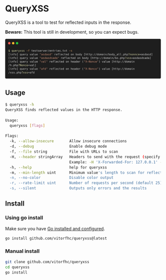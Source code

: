 # QueryXSS

QueryXSS is a tool to test for reflected inputs in the response.

**Beware:** This tool is still in development, so you can expect bugs.

![](docs/img/example.png)

## Usage

```bash
$ queryxss -h                                    
QueryXSS finds reflected values in the HTTP response.

Usage:
  queryxss [flags]

Flags:
  -k, --allow-insecure       Allow insecure connections
  -d, --debug                Enable debug mode
  -f, --file string          File with URLs to scan
  -H, --header stringArray   Headers to send with the request (specify multiple times)
                             Example: -H 'X-Forwarded-For: 127.0.0.1' -H 'X-Random: 1234'
  -h, --help                 help for queryxss
  -m, --min-length uint      Minimum value's length to scan for reflections (default 3)
  -n, --no-color             Disable color output
  -r, --rate-limit uint      Number of requests per second (default 25)
  -s, --silent               Outputs only errors and the results
```

## Install

### Using go install

Make sure you have [Go installed and configured](https://go.dev/doc/install).

```bash
go install github.com/vitorfhc/queryxss@latest
```

### Manual install

```bash
git clone github.com/vitorfhc/queryxss
cd queryxss
go install
```